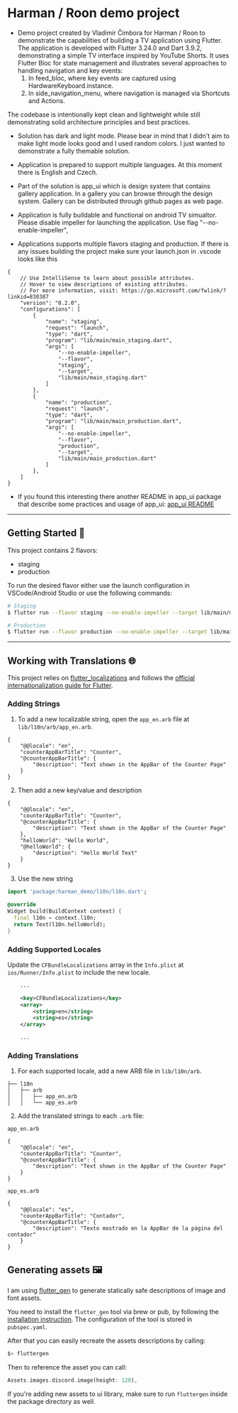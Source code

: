 # Harman / Roon demo project

- Demo project created by Vladimír Čimbora for Harman / Roon to demonstrate the capabilities of building a TV application using Flutter. 
  The application is developed with Flutter 3.24.0 and Dart 3.9.2, demonstrating a simple TV interface inspired by YouTube Shorts. It uses Flutter Bloc for state management and illustrates several approaches to handling navigation and key events:
    1.	In feed_bloc, where key events are captured using HardwareKeyboard.instance.
    2.	In side_navigation_menu, where navigation is managed via Shortcuts and Actions.

 The codebase is intentionally kept clean and lightweight while still demonstrating solid architecture principles and best practices.

- Solution has dark and light mode. Please bear in mind that I didn't aim to make light mode looks good and I used random colors. I just wanted to demonstrate a fully themable solution.

- Application is prepared to support multiple languages. At this moment there is English and Czech.

- Part of the solution is app_ui which is design system that contains gallery application. In a gallery you can browse through the design system. Gallery can be distributed through github pages as web page.

- Application is fully buildable and functional on android TV simualtor. Please disable impeller for launching the application.
  Use flag  "--no-enable-impeller",

- Applications supports multiple flavors staging and production.
If there is any issues building the project make sure your launch.json in .vscode looks like this

```
{
    // Use IntelliSense to learn about possible attributes.
    // Hover to view descriptions of existing attributes.
    // For more information, visit: https://go.microsoft.com/fwlink/?linkid=830387
    "version": "0.2.0",
    "configurations": [
        {
            "name": "staging",
            "request": "launch",
            "type": "dart",
            "program": "lib/main/main_staging.dart",
            "args": [
                "--no-enable-impeller",
                "--flavor",
                "staging",
                "--target",
                "lib/main/main_staging.dart"
            ]
        },
        {
            "name": "production",
            "request": "launch",
            "type": "dart",
            "program": "lib/main/main_production.dart",
            "args": [
                "--no-enable-impeller",
                "--flavor",
                "production",
                "--target",
                "lib/main/main_production.dart"
            ]
        },
    ]
}
```

- If you found this interesting there another README in app_ui package that describe some practices and usage of app_ui: [app_ui README](./packages/app_ui/README.md) 

---

## Getting Started 🚀

This project contains 2 flavors:

- staging
- production

To run the desired flavor either use the launch configuration in VSCode/Android Studio or use the following commands:

```sh
# Staging
$ flutter run --flavor staging --no-enable-impeller --target lib/main/main_staging.dart

# Production
$ flutter run --flavor production --no-enable-impeller --target lib/main/main_production.dart
```

---


## Working with Translations 🌐

This project relies on [flutter_localizations](https://api.flutter.dev/flutter/flutter_localizations/flutter_localizations-library.html) and follows the [official internationalization guide for Flutter](https://flutter.dev/docs/development/accessibility-and-localization/internationalization).

### Adding Strings

1. To add a new localizable string, open the `app_en.arb` file at `lib/l10n/arb/app_en.arb`.

```arb
{
    "@@locale": "en",
    "counterAppBarTitle": "Counter",
    "@counterAppBarTitle": {
        "description": "Text shown in the AppBar of the Counter Page"
    }
}
```

2. Then add a new key/value and description

```arb
{
    "@@locale": "en",
    "counterAppBarTitle": "Counter",
    "@counterAppBarTitle": {
        "description": "Text shown in the AppBar of the Counter Page"
    },
    "helloWorld": "Hello World",
    "@helloWorld": {
        "description": "Hello World Text"
    }
}
```

3. Use the new string

```dart
import 'package:harman_demo/l10n/l10n.dart';

@override
Widget build(BuildContext context) {
  final l10n = context.l10n;
  return Text(l10n.helloWorld);
}
```

### Adding Supported Locales

Update the `CFBundleLocalizations` array in the `Info.plist` at `ios/Runner/Info.plist` to include the new locale.

```xml
    ...

    <key>CFBundleLocalizations</key>
	<array>
		<string>en</string>
		<string>es</string>
	</array>

    ...
```

### Adding Translations

1. For each supported locale, add a new ARB file in `lib/l10n/arb`.

```
├── l10n
│   ├── arb
│   │   ├── app_en.arb
│   │   └── app_es.arb
```

2. Add the translated strings to each `.arb` file:

`app_en.arb`

```arb
{
    "@@locale": "en",
    "counterAppBarTitle": "Counter",
    "@counterAppBarTitle": {
        "description": "Text shown in the AppBar of the Counter Page"
    }
}
```

`app_es.arb`

```arb
{
    "@@locale": "es",
    "counterAppBarTitle": "Contador",
    "@counterAppBarTitle": {
        "description": "Texto mostrado en la AppBar de la página del contador"
    }
}
```

## Generating assets 🖼️

I am using [flutter_gen](https://pub.dev/packages/flutter_gen) to generate statically safe descriptions of image and font assets.

You need to install the `flutter_gen` tool via brew or pub, by following the [installation instruction](https://pub.dev/packages/flutter_gen/install). The configuration of the tool is stored in `pubspec.yaml`.

After that you can easily recreate the assets descriptions by calling:

```bash
$> fluttergen
```

Then to reference the asset you can call:

```dart
Assets.images.discord.image(height: 120),
```

If you're adding new assets to ui library, make sure to run `fluttergen` inside the package directory as well.


